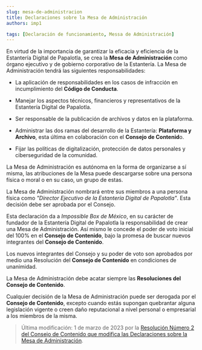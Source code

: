 ```yaml
---
slug: mesa-de-administracion
title: Declaraciones sobre la Mesa de Administración
authors: imp1

tags: [Declaración de funcionamiento, Messa de Administración]
---
```


En virtud de la importancia de garantizar la eficacia y eficiencia de la Estantería Digital de Papalotla, se crea la **Mesa de Administración** como órgano ejecutivo y de gobierno corporativo de la Estantería. La Mesa de Administración tendrá las siguientes responsabilidades: 

 

  - La aplicación de responsabilidades en los casos de infracción en incumplimiento del **Código de Conducta**. 

  - Manejar los aspectos técnicos, financieros y representativos de la Estantería Digital de Papalotla. 

  - Ser responsable de la publicación de archivos y datos en la plataforma. 

  - Administrar las dos ramas del desarrollo de la Estantería: **Plataforma y Archivo**, esta última en colaboración con el **Consejo de Contenid**o. 

  -  Fijar las políticas de digitalización, protección de datos personales y ciberseguridad de la comunidad. 

La Mesa de Administración es autónoma en la forma de organizarse a sí misma, las atribuciones de la Mesa puede descargarse sobre una persona física o moral o en su caso, un grupo de estas. 

La Mesa de Administración nombrará entre sus miembros a una persona física como *"Director Ejecutivo de la Estantería Digital de Papalotla"*. Esta decisión debe ser aprobada por el Consejo. 

Esta declaración da a *Impossible Box de México*, en su carácter de fundador de la Estantería Digital de Papalotla la responsabilidad de crear una Mesa de Administración. Así mismo le concede el poder de voto inicial del 100% en el **Consejo de Contenido**, bajo la promesa de buscar nuevos integrantes del **Consejo de Contenido**. 

Los nuevos integrantes del Consejo y su poder de voto son aprobados por medio una Resolución del **Consejo de Contenido** en condiciones de unanimidad. 

La Mesa de Administración debe acatar siempre las **Resoluciones del Consejo de Contenido**. 

Cualquier decisión de la Mesa de Administración puede ser derogada por el **Consejo de Contenido**, excepto cuando estás supongan quebrantar alguna legislación vigente o creen daño reputacional a nivel personal o empresarial a los miembros de la misma. 

> Última modificación: 1 de marzo de 2023 por la [ Resolución Número 2 del Consejo de Contenido que modifica las Declaraciones sobre la Mesa de Administración](https://github.com/ImpossibleBoxMX/EstanteriaDigitalDePapalotla/blob/master/Resoluciones%20del%20Consejo%20de%20Contenido/Resoluci%C3%B3n%20Num.%202%20del%20Consejo%20de%20Conenido/Resoluci%C3%B3n%20Num.%202%20del%20Consejo%20de%20Contenido.md).
>
